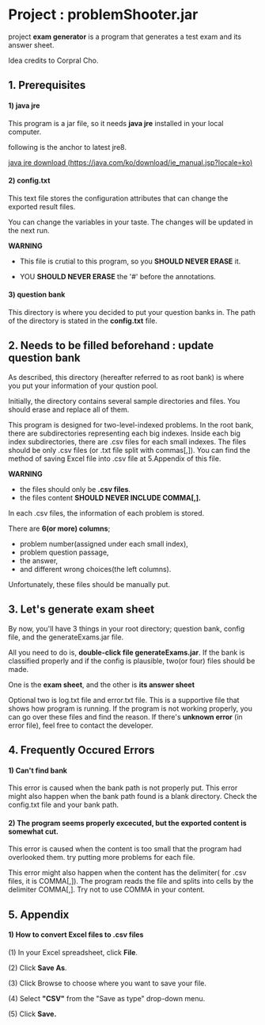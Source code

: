 # Project : problemShooter.jar
project **exam generator** is a program that generates a test exam and its answer sheet.

Idea credits to Corpral Cho.

## 1. Prerequisites
#### 1) java jre
This program is a jar file, so it needs **java jre** installed in your local computer.

following is the anchor to latest jre8.

[java jre download (https://java.com/ko/download/ie_manual.jsp?locale=ko)](https://java.com/ko/download/ie_manual.jsp?locale=ko)

#### 2) config.txt
This text file stores the configuration attributes that can change the exported result files.

You can change the variables in your taste. The changes will be updated in the next run.

**WARNING**

* This file is crutial to this program, so you **SHOULD NEVER ERASE** it.

* YOU **SHOULD NEVER ERASE** the '#' before the annotations. 


#### 3) question bank
This directory is where you decided to put your question banks in. The path of the directory is stated in the **config.txt** file.

## 2. Needs to be filled beforehand : update question bank
As described, this directory (hereafter referred to as root bank) is where you put your information of your qustion pool.

Initially, the directory contains several sample directories and files. You should erase and replace all of them.


This program is designed for two-level-indexed problems. In the root bank, there are subdirectories representing each big indexes. Inside each big index subdirectories, there are .csv files for each small indexes. The files should be only .csv files (or .txt file split with commas[,]). You can find the method of saving Excel file into .csv file at 5.Appendix of this file.

**WARNING**

* the files should only be **.csv files**.
* the files content **SHOULD NEVER INCLUDE COMMA[,].**

In each .csv files, the information of each problem is stored. 

There are **6(or more) columns**; 
- problem number(assigned under each small index), 
- problem question passage, 
- the answer, 
- and different wrong choices(the left columns).

Unfortunately, these files should be manually put.

## 3. Let's generate exam sheet
By now, you'll have 3 things in your root directory; question bank, config file, and the generateExams.jar file.

All you need to do is, **double-click file generateExams.jar**. 
If the bank is classified properly and if the config is plausible, two(or four) files should be made. 

One is the **exam sheet**, and the other is **its answer sheet**

Optional two is log.txt file and error.txt file. This is a supportive file that shows how program is running. If the program is not working properly, you can go over these files and find the reason. If there's **unknown error** (in error file), feel free to contact the developer.  

## 4. Frequently Occured Errors
#### 1) Can't find bank
 This error is caused when the bank path is not properly put. This error might also happen when the bank path found is a blank directory. Check the config.txt file and your bank path.
 
#### 2) The program seems properly excecuted, but the exported content is somewhat cut.
 This error is caused when the content is too small that the program had overlooked them. try putting more problems for each file.
 
 This error might also happen when the content has the delimiter( for .csv files, it is COMMA[,]). The program reads the file and splits into cells by the delimiter COMMA[,]. Try not to use COMMA in your content.

## 5. Appendix
#### 1) How to convert Excel files to .csv files
(1) In your Excel spreadsheet, click **File**.

(2) Click **Save As**.

(3) Click Browse to choose where you want to save your file.

(4) Select **"CSV"** from the "Save as type" drop-down menu.

(5) Click **Save.**


